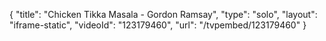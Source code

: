 {
    "title": "Chicken Tikka Masala - Gordon Ramsay",
    "type": "solo",
    "layout": "iframe-static",
    "videoId": "123179460",
    "url": "\/tvpembed\/123179460"
}